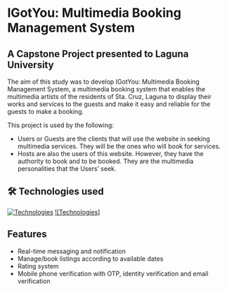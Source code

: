 # IGotYou: Multimedia Booking Management System

## A Capstone Project presented to Laguna University

The aim of this study was to develop IGotYou: Multimedia Booking Management System, a multimedia booking system that enables the multimedia artists of the residents of Sta. Cruz, Laguna to display their works and services to the guests and make it easy and reliable for the guests to make a booking. 

This project is used by the following:

- Users or Guests are the clients that will use the website in seeking multimedia services. They will be the ones who will book for services.
- Hosts are also the users of this website. However, they have the authority to book and to be booked. They are the multimedia personalities that the Users’ seek.

## 🛠 Technologies used
[![Technologies](https://skillicons.dev/icons?i=mongodb,express,react,nodejs,ts,firebase,tailwind&perline=4)](https://skillicons.dev)
[![Technologies]](https://user-images.githubusercontent.com/25181517/187070862-03888f18-2e63-4332-95fb-3ba4f2708e59.png)

## Features

- Real-time messaging and notification
- Manage/book listings according to available dates 
- Rating system
- Mobile phone verification with OTP, identity verification and email verification
